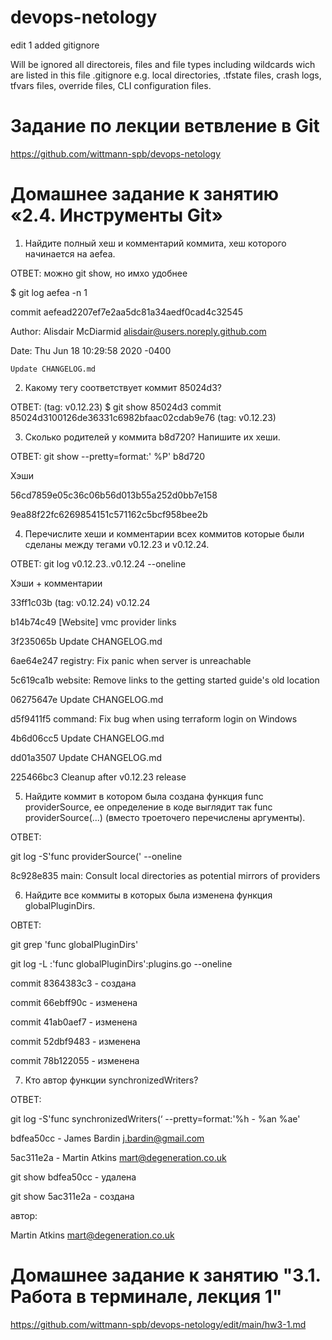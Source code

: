 # devops-netology
edit 1
added gitignore

Will be ignored all directoreis, files and file types including wildcards wich are listed
in this file .gitignore e.g. local directories, .tfstate files, crash logs, tfvars files, override
files, CLI configuration files.

# Задание по лекции ветвление в Git
https://github.com/wittmann-spb/devops-netology

# Домашнее задание к занятию «2.4. Инструменты Git»

1. Найдите полный хеш и комментарий коммита, хеш которого начинается на aefea.

ОТВЕТ: можно git show, но имхо удобнее

$ git log aefea -n 1

commit aefead2207ef7e2aa5dc81a34aedf0cad4c32545

Author: Alisdair McDiarmid <alisdair@users.noreply.github.com>

Date:   Thu Jun 18 10:29:58 2020 -0400



    Update CHANGELOG.md

2. Какому тегу соответствует коммит 85024d3?

ОТВЕТ: (tag: v0.12.23)
$ git show 85024d3
commit 85024d3100126de36331c6982bfaac02cdab9e76 (tag: v0.12.23)

3. Сколько родителей у коммита b8d720? Напишите их хеши.

ОТВЕТ:
git show --pretty=format:' %P' b8d720

Хэши

56cd7859e05c36c06b56d013b55a252d0bb7e158

9ea88f22fc6269854151c571162c5bcf958bee2b

4. Перечислите хеши и комментарии всех коммитов которые были сделаны между тегами v0.12.23 и v0.12.24.

ОТВЕТ:
git log v0.12.23..v0.12.24 --oneline

Хэши + комментарии

33ff1c03b (tag: v0.12.24) v0.12.24

b14b74c49 [Website] vmc provider links

3f235065b Update CHANGELOG.md

6ae64e247 registry: Fix panic when server is unreachable

5c619ca1b website: Remove links to the getting started guide's old location

06275647e Update CHANGELOG.md

d5f9411f5 command: Fix bug when using terraform login on Windows

4b6d06cc5 Update CHANGELOG.md

dd01a3507 Update CHANGELOG.md

225466bc3 Cleanup after v0.12.23 release

5. Найдите коммит в котором была создана функция func providerSource, ее определение в коде выглядит так func providerSource(...) (вместо троеточего перечислены аргументы).

ОТВЕТ:

git log -S'func providerSource(' --oneline

8c928e835 main: Consult local directories as potential mirrors of providers

6. Найдите все коммиты в которых была изменена функция globalPluginDirs.

ОВТЕТ:

git grep 'func globalPluginDirs'

git log -L :'func globalPluginDirs':plugins.go --oneline

commit 8364383c3 - создана

commit 66ebff90c - изменена

commit 41ab0aef7 - изменена

commit 52dbf9483 - изменена

commit 78b122055 - изменена

7. Кто автор функции synchronizedWriters?

ОТВЕТ:

git log -S'func synchronizedWriters(‘ --pretty=format:'%h - %an %ae'

bdfea50cc - James Bardin j.bardin@gmail.com

5ac311e2a - Martin Atkins mart@degeneration.co.uk

git show bdfea50cc - удалена

git show 5ac311e2a - создана

автор:

Martin Atkins mart@degeneration.co.uk

# Домашнее задание к занятию "3.1. Работа в терминале, лекция 1"

https://github.com/wittmann-spb/devops-netology/edit/main/hw3-1.md
